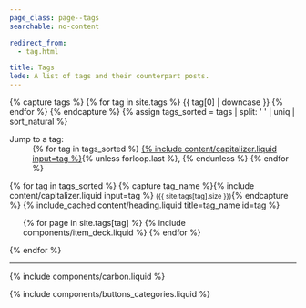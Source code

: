 ```yaml
---
page_class: page--tags
searchable: no-content

redirect_from:
  - tag.html

title: Tags
lede: A list of tags and their counterpart posts.
---
```


{% capture tags %}
    {% for tag in site.tags %}
        {{ tag[0] | downcase }}
    {% endfor %}
{% endcapture %}
{% assign tags_sorted = tags | split: ' ' | uniq | sort_natural %}
<dl role="navigation">
    <dt>Jump to a tag:</dt>
    <dd>
        {% for tag in tags_sorted %}
            <a href="#{{ tag }}" title="Jump to all posts tagged under {% include content/capitalizer.liquid input=tag %}">{% include content/capitalizer.liquid input=tag %}</a>{% unless forloop.last %}, {% endunless %}
        {% endfor %}
    </dd>
</dl>
<div class="h-feed" id="tags">
    {% for tag in tags_sorted %}
        {% capture tag_name %}{% include content/capitalizer.liquid input=tag %} <small>({{ site.tags[tag].size }})</small>{% endcapture %}
        {% include_cached content/heading.liquid title=tag_name id=tag %}
        <ol class="deck" role="list">
            {% for page in site.tags[tag] %}
                {% include components/item_deck.liquid %}
            {% endfor %}
        </ol>
    {% endfor %}
</div>

--------

{% include components/carbon.liquid %}

{% include components/buttons_categories.liquid %}
